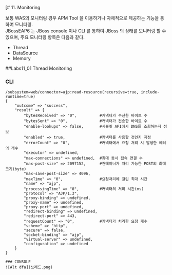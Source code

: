 [# 11. Monitoring 


보통 WAS의 모니터링 경우 APM Tool 을 이용하거나 자체적으로 제공하는 기능을 통하여 모니터링.  
JBossEAP6 는 JBoss console 이나 CLI 를 통하여 JBoss 의 상태를 모니터링 할 수 있으며,  주요 모니터링 항목은 다음과 같다.

 - Thread 
 - DataSource
 - Memory 


##Labs11_01 Thread Monitoring

### CLI
```
/subsystem=web/connector=ajp:read-resource(recursive=true, include-runtime=true)
{
    "outcome" => "success",
    "result" => {
        "bytesReceived" => "0",          #커넥터가 수신한 바이트 수 
        "bytesSent" => "0",              #커넥터가 전송한 바이트 수 
        "enable-lookups" => false,       #서블릿 API에서 DNS를 조회하는지 정보
        "enabled" => true,               #커넥터를 사용할 것인지 지정
        "errorCount" => "0",             #커넥터에서 요청 처리 시 발생한 에러의 개수
        "executor" => undefined,
        "max-connections" => undefined,  #최대 동시 접속 연결 수
        "max-post-size" => 2097152,      #컨테이너가 처리 가능한 POST의 최대 크기(byte)
        "max-save-post-size" => 4096,
        "maxTime" => "0",                #요청처리에 걸린 최대 시간
        "name" => "ajp",
        "processingTime" => "0",         #커넥터의 처리 시간(ms)
        "protocol" => "AJP/1.3",         
        "proxy-binding" => undefined,    
        "proxy-name" => undefined,
        "proxy-port" => undefined,
        "redirect-binding" => undefined,
        "redirect-port" => 443,
        "requestCount" => "0",           #커넥터가 처리한 요청 개수
        "scheme" => "http",
        "secure" => false,
        "socket-binding" => "ajp",
        "virtual-server" => undefined,
        "configuration" => undefined
    }
}

### CONSOLE
![Alt dfa](쓰레드.png)
